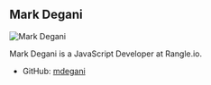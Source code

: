 ## Mark Degani

<img src="content/bios/images/mark-degani.jpg" alt="Mark Degani" style="max-width: 200px;" />

Mark Degani is a JavaScript Developer at Rangle.io.

* GitHub: [mdegani](http://github.com/mdegani/)